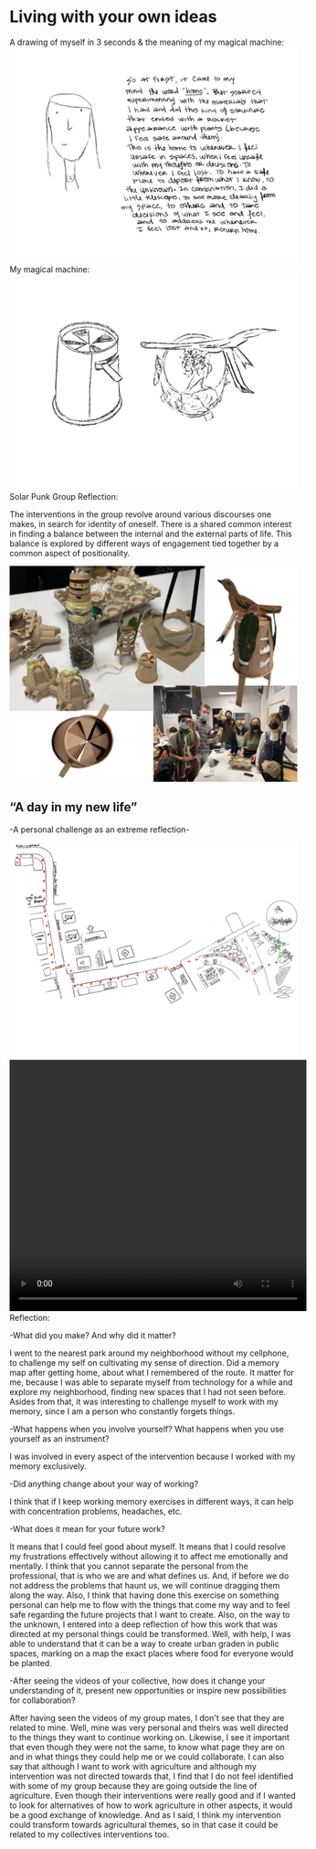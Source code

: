 
# Living with your own ideas

A drawing of myself in 3 seconds & the meaning of my magical machine:
<img src= "../../../images/yo.png" alt="Photo of me and my reflection">
My magical machine:
<img src= "../../../images/bocetos.png" alt="Photo of my workshop craft">
Solar Punk Group Reflection:

The interventions in the group revolve around various discourses one makes, in search for identity of oneself. There is a shared common interest in finding a balance between the internal and the external parts of life. This balance is explored by different ways of engagement tied together by a common aspect of positionality. 

<img src= "../../../images/grupo3.png" alt="Photo of group">

## “A day in my new life” 

-A personal challenge as an extreme reflection-

<img src= "../../../images/memorymap1.png" alt="Photo of My Memory Map">
<video src= "../../../images/Don't get lost - Kai Nieves [new].mp4" width="520" height="440" controls></video>
Reflection:

-What did you make? And why did it matter?

I went to the nearest park around my neighborhood without my cellphone, to challenge my self on cultivating my sense of direction. Did a memory map after getting home, about what I remembered of the route. It matter for me, because I was able to separate myself from technology for a while and explore my neighborhood, finding new spaces that I had not seen before. Asides from that, it was interesting to challenge myself to work with my memory, since I am a person who constantly forgets things.

-What happens when you involve yourself? What happens when you use yourself as an instrument?

I was involved in every aspect of the intervention because I worked with my memory exclusively.

-Did anything change about your way of working?

I think that if I keep working memory exercises in different ways, it can help with concentration problems, headaches, etc.

-What does it mean for your future work?

It means that I could feel good about myself. It means that I could resolve my frustrations effectively without allowing it to affect me emotionally and mentally. I think that you cannot separate the personal from the professional, that is who we are and what defines us. And, if before we do not address the problems that haunt us, we will continue dragging them along the way. Also, I think that having done this exercise on something personal can help me to flow with the things that come my way and to feel safe regarding the future projects that I want to create. Also, on the way to the unknown, I entered into a deep reflection of how this work that was directed at my personal things could be transformed. Well, with help, I was able to understand that it can be a way to create urban graden in public spaces, marking on a map the exact places where food for everyone would be planted.

-After seeing the videos of your collective, how does it change your
understanding of it, present new opportunities or inspire new
possibilities for collaboration?

After having seen the videos of my group mates, I don't see that they are related to mine. Well, mine was very personal and theirs was well directed to the things they want to continue working on. Likewise, I see it important that even though they were not the same, to know what page they are on and in what things they could help me or we could collaborate. I can also say that although I want to work with agriculture and although my intervention was not directed towards that, I find that I do not feel identified with some of my group because they are going outside the line of agriculture. Even though their interventions were really good and if I wanted to look for alternatives of how to work agriculture in other aspects, it would be a good exchange of knowledge. And as I said, I think my intervention could transform towards agricultural themes, so in that case it could be related to my collectives interventions too.

